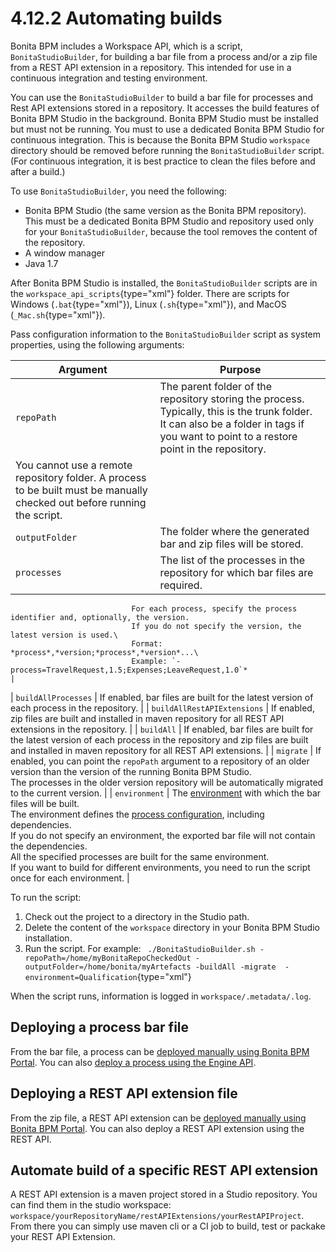 
4.12.2 Automating builds
========================

Bonita BPM includes a Workspace API, which is a script, `BonitaStudioBuilder`, for building a bar file from a process and/or a zip file from a REST API extension in a repository.
This intended for use in a continuous integration and testing environment.

You can use the `BonitaStudioBuilder` to build a bar file for processes and Rest API extensions stored in a repository. It accesses the build features of Bonita BPM Studio in the background.
Bonita BPM Studio must be installed but must not be running. You must to use a dedicated Bonita BPM Studio for continuous integration.
This is because the Bonita BPM Studio `workspace` directory should be removed before running the `BonitaStudioBuilder` script.
(For continuous integration, it is best practice to clean the files before and after a build.)

To use `BonitaStudioBuilder`, you need the following:

-   Bonita BPM Studio (the same version as the Bonita BPM repository). This must be a dedicated Bonita BPM Studio and repository used only for your `BonitaStudioBuilder`, because the tool removes the content of the repository.
-   A window manager
-   Java 1.7

After Bonita BPM Studio is installed, the `BonitaStudioBuilder` scripts are in the `workspace_api_scripts`{type="xml"} folder.
There are scripts for Windows (`.bat`{type="xml"}), Linux (`.sh`{type="xml"}), and MacOS (`_Mac.sh`{type="xml"}).

Pass configuration information to the `BonitaStudioBuilder` script as system properties, using the following arguments:

| Argument                    | Purpose                                                                                                                                                                                  |
|-----------------------------|------------------------------------------------------------------------------------------------------------------------------------------------------------------------------------------|
| `repoPath`                  | The parent folder of the repository storing the process. Typically, this is the trunk folder. It can also be a folder in tags if you want to point to a restore point in the repository. 
                               You cannot use a remote repository folder. A process to be built must be manually checked out before running the script.                                                                  |
| `outputFolder`              | The folder where the generated bar and zip files will be stored.                                                                                                                         |
| `processes`                 | The list of the processes in the repository for which bar files are required.                                                                                                            
                               For each process, specify the process identifier and, optionally, the version.                                                                                                            
                               If you do not specify the version, the latest version is used.\                                                                                                                           
                               Format: *process*,*version;*process*,*version*...\                                                                                                                                        
                               Example: `-process=TravelRequest,1.5;Expenses;LeaveRequest,1.0`*                                                                                                                          |
| `buildAllProcesses`         | If enabled, bar files are built for the latest version of each process in the repository.                                                                                                |
| `buildAllRestAPIExtensions` | If enabled, zip files are built and installed in maven repository for all REST API extensions in the repository.                                                                         |
| `buildAll`                  | If enabled, bar files are built for the latest version of each process in the repository and zip files are built and installed in maven repository for all REST API extensions.          |
| `migrate`                   | If enabled, you can point the `repoPath` argument to a repository of an older version than the version of the running Bonita BPM Studio.                                                 
                               The processes in the older version repository will be automatically migrated to the current version.                                                                                      |
| `environment`               | The [environment](/environments-0) with which the bar files will be built.                                                                                                               
                               The environment defines the [process configuration](/configuring-process-bonita-bpm-studio-0), including dependencies.                                                                    
                               If you do not specify an environment, the exported bar file will not contain the dependencies.                                                                                            
                               All the specified processes are built for the same environment.                                                                                                                           
                               If you want to build for different environments, you need to run the script once for each environment.                                                                                    |

To run the script:

1.  Check out the project to a directory in the Studio path.
2.  Delete the content of the `workspace` directory in your Bonita BPM Studio installation.
3.  Run the script. For example:
    ` ./BonitaStudioBuilder.sh -repoPath=/home/myBonitaRepoCheckedOut -outputFolder=/home/bonita/myArtefacts -buildAll -migrate  -environment=Qualification`{type="xml"}

When the script runs, information is logged in `workspace/.metadata/.log`.

Deploying a process bar file
----------------------------

From the bar file, a process can be [deployed manually using Bonita BPM Portal](/processes-0).
You can also [deploy a process using the Engine API](/manage-process#deploy).

Deploying a REST API extension file
-----------------------------------

From the zip file, a REST API extension can be [deployed manually using Bonita BPM Portal](/rest-api-extensions-866#install).
You can also deploy a REST API extension using the REST API.

Automate build of a specific REST API extension
-----------------------------------------------

A REST API extension is a maven project stored in a Studio repository. You can find them in the studio workspace: `workspace/yourRepositoryName/restAPIExtensions/yourRestAPIProject`. From there you can simply use maven cli or a CI job to build, test or packake your REST API Extension.

